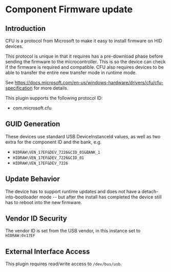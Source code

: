 # Component Firmware update

## Introduction

CFU is a protocol from Microsoft to make it easy to install firmware on HID devices.

This protocol is unique in that it requires has a pre-download phase before sending the firmware to
the microcontroller. This is so the device can check if the firmware is required and compatible.
CFU also requires devices to be able to transfer the entire new transfer mode in runtime mode.

See <https://docs.microsoft.com/en-us/windows-hardware/drivers/cfu/cfu-specification> for more
details.

This plugin supports the following protocol ID:

* com.microsoft.cfu

## GUID Generation

These devices use standard USB DeviceInstanceId values, as well as two extra for the component ID
and the bank, e.g.

* `HIDRAW\VEN_17EF&DEV_7226&CID_01&BANK_1`
* `HIDRAW\VEN_17EF&DEV_7226&CID_01`
* `HIDRAW\VEN_17EF&DEV_7226`

## Update Behavior

The device has to support runtime updates and does not have a detach-into-bootloader mode -- but
after the install has completed the device still has to reboot into the new firmware.

## Vendor ID Security

The vendor ID is set from the USB vendor, in this instance set to `HIDRAW:0x17EF`

## External Interface Access

This plugin requires read/write access to `/dev/bus/usb`.
